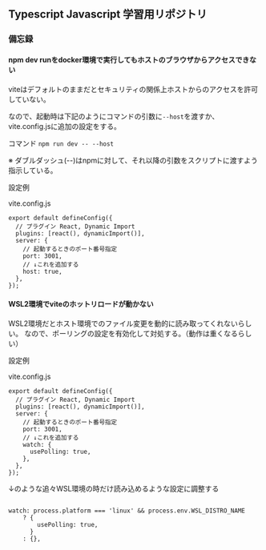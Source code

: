 ## Typescript Javascript 学習用リポジトリ


### 備忘録

#### npm dev runをdocker環境で実行してもホストのブラウザからアクセスできない

viteはデフォルトのままだとセキュリティの関係上ホストからのアクセスを許可していない。

なので、起動時は下記のようにコマンドの引数に`--host`を渡すか、vite.config.jsに追加の設定をする。

コマンド
`npm run dev -- --host`

※ ダブルダッシュ(--)はnpmに対して、それ以降の引数をスクリプトに渡すよう指示している。

設定例

vite.config.js
```
export default defineConfig({
  // プラグイン React, Dynamic Import
  plugins: [react(), dynamicImport()],
  server: {
    // 起動するときのポート番号指定
    port: 3001,
    // ↓これを追加する
    host: true,
  },
});
```

#### WSL2環境でviteのホットリロードが動かない

WSL2環境だとホスト環境でのファイル変更を動的に読み取ってくれないらしい。
なので、ポーリングの設定を有効化して対処する。（動作は重くなるらしい）


設定例

vite.config.js
```
export default defineConfig({
  // プラグイン React, Dynamic Import
  plugins: [react(), dynamicImport()],
  server: {
    // 起動するときのポート番号指定
    port: 3001, 
    // ↓これを追加する
    watch: {
      usePolling: true,
    },
  },
});
```

↓のような追々WSL環境の時だけ読み込めるような設定に調整する
```

watch: process.platform === 'linux' && process.env.WSL_DISTRO_NAME
    ? {
        usePolling: true,
      }
    : {},
```